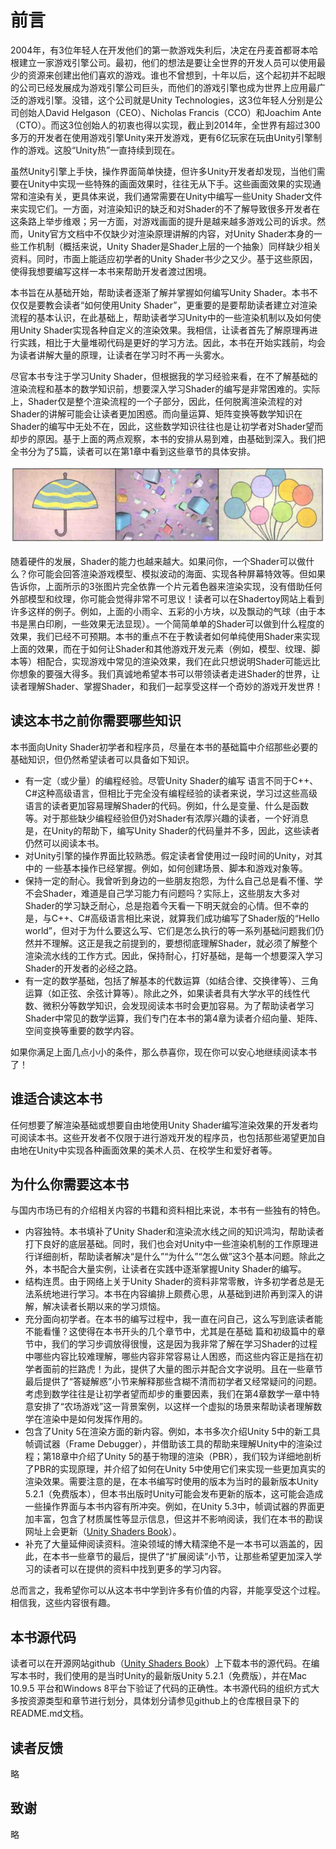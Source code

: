 # 前言

2004年，有3位年轻人在开发他们的第一款游戏失利后，决定在丹麦首都哥本哈根建立一家游戏引擎公司。最初，他们的想法是要让全世界的开发人员可以使用最少的资源来创建出他们喜欢的游戏。谁也不曾想到，十年以后，这个起初并不起眼的公司已经发展成为游戏引擎公司巨头，而他们的游戏引擎也成为世界上应用最广泛的游戏引擎。没错，这个公司就是Unity Technologies，这3位年轻人分别是公司创始人David Helgason（CEO）、Nicholas Francis（CCO）和Joachim Ante（CTO）。而这3位创始人的初衷也得以实现，截止到2014年，全世界有超过300多万的开发者在使用游戏引擎Unity来开发游戏，更有6亿玩家在玩由Unity引擎制作的游戏。这股“Unity热”一直持续到现在。

虽然Unity引擎上手快，操作界面简单快捷，但许多Unity开发者却发现，当他们需要在Unity中实现一些特殊的画面效果时，往往无从下手。这些画面效果的实现通常和渲染有关，更具体来说，我们通常需要在Unity中编写一些Unity Shader文件来实现它们。一方面，对渲染知识的缺乏和对Shader的不了解导致很多开发者在这条路上举步维艰；另一方面，对游戏画面的提升是越来越多游戏公司的诉求。然而，Unity官方文档中不仅缺少对渲染原理讲解的内容，对Unity Shader本身的一些工作机制（概括来说，Unity Shader是Shader上层的一个抽象）同样缺少相关资料。同时，市面上能适应初学者的Unity Shader书少之又少。基于这些原因，使得我想要编写这样一本书来帮助开发者渡过困境。

本书旨在从基础开始，帮助读者逐渐了解并掌握如何编写Unity Shader。本书不仅仅是要教会读者“如何使用Unity Shader”，更重要的是要帮助读者建立对渲染流程的基本认识，在此基础上，帮助读者学习Unity中的一些渲染机制以及如何使用Unity Shader实现各种自定义的渲染效果。我相信，让读者首先了解原理再进行实践，相比于大量堆砌代码是更好的学习方法。因此，本书在开始实践前，均会为读者讲解大量的原理，让读者在学习时不再一头雾水。

尽官本书专注于学习Unity Shader，但根据我的学习经验来看，在不了解基础的渲染流程和基本的数学知识前，想要深入学习Shader的编写是非常困难的。实际上，Shader仅是整个渲染流程的一个子部分，因此，任何脱离渲染流程的对Shader的讲解可能会让读者更加困惑。而向量运算、矩阵变换等数学知识在Shader的编写中无处不在，因此，这些数学知识往往也是让初学者对Shader望而却步的原因。基于上面的两点观察，本书的安排从易到难，由基础到深入。我们把全书分为了5篇，读者可以在第1章中看到这些章节的具体安排。

![Shadertoy上完全由片元着色器渲染的例子](images/preface_ability_of_fragment_shader.png)

随着硬件的发展，Shader的能力也越来越大。如果问你，一个Shader可以做什么？你可能会回答渲染游戏模型、模拟波动的海面、实现各种屏幕特效等。但如果告诉你，上面所示的3张图片完全依靠一个片元着色器来渲染实现，没有借助任何外部模型和纹理，你可能会觉得非常不可思议！读者可以在Shadertoy网站上看到许多这样的例子。例如，上面的小雨伞、五彩的小方块，以及飘动的气球（由于本书是黑白印刷，一些效果无法显现）。一个简简单单的Shader可以做到什么程度的效果，我们已经不可预期。本书的重点不在于教读者如何单纯使用Shader来实现上面的效果，而在于如何让Shader和其他游戏开发元素（例如，模型、纹理、脚本等）相配合，实现游戏中常见的渲染效果，我们在此只想说明Shader可能远比你想象的要强大得多。我们真诚地希望本书可以带领读者走进Shader的世界，让读者理解Shader、掌握Shader，和我们一起享受这样一个奇妙的游戏开发世界！

## 读这本书之前你需要哪些知识

本书面向Unity Shader初学者和程序员，尽量在本书的基础篇中介绍那些必要的基础知识，但仍然希望读者可以具备如下知识。

- 有一定（或少量）的编程经验。尽管Unity Shader的编写 语言不同于C++、C#这种高级语言，但相比于完全没有编程经验的读者来说，学习过这些高级语言的读者更加容易理解Shader的代码。例如，什么是变量、什么是函数等。对于那些缺少编程经验但仍对Shader有浓厚兴趣的读者，一个好消息是，在Unity的帮助下，编写Unity Shader的代码量并不多，因此，这些读者仍然可以阅读本书。
- 对Unity引擎的操作界面比较熟悉。假定读者曾使用过一段时间的Unity，对其中的 一些基本操作已经掌握。例如，如何创建场景、脚本和游戏对象等。
- 保持一定的耐心。我曾听到身边的一些朋友抱怨，为什么自己总是看不懂、学不会Shader，难道是自己学习能力有问题吗？实际上，这些朋友大多对Shader的学习缺乏耐心，总是抱着今天看一下明天就会的心情。但不幸的是，与C++、C#高级语言相比来说，就算我们成功编写了Shader版的“Hello world”，但对于为什么要这么写、它们是怎么执行的等一系列基础问题我们仍然并不理解。这正是我之前提到的，要想彻底理解Shader，就必须了解整个渲染流水线的工作方式。因此，保持耐心，打好基础，是每一个想要深入学习Shader的开发者的必经之路。
- 有一定的数学基础，包括了解基本的代数运算（如结合律、交换律等）、三角运算（如正弦、余弦计算等）。除此之外，如果读者具有大学水平的线性代数、微积分等数学知识，会发现阅读本书时会更加容易。为了帮助读者学习Shader中常见的数学运算，我们专门在本书的第4章为读者介绍向量、矩阵、空间变换等重要的数学内容。

如果你满足上面几点小小的条件，那么恭喜你，现在你可以安心地继续阅读本书了！

## 谁适合读这本书

任何想要了解渲染基础或想要自由地使用Unity Shader编写渲染效果的开发者均可阅读本书。这些开发者不仅限于进行游戏开发的程序员，也包括那些渴望更加自由地在Unity中实现各种画面效果的美术人员、在校学生和爱好者等。

## 为什么你需要这本书

与国内市场已有的介绍相关内容的书籍和资料相比来说，本书有一些独有的特色。

- 内容独特。本书填补了Unity Shader和渲染流水线之间的知识鸿沟，帮助读者打下良好的底层基础。同时，我们也会对Unity中一些渲染机制的工作原理进行详细剖析，帮助读者解决“是什么”“为什么”“怎么做”这3个基本问题。除此之外，本书配合大量实例，让读者在实践中逐渐掌握Unity Shader的编写。
- 结构连贯。由于网络上关于Unity Shader的资料非常零散，许多初学者总是无法系统地进行学习。本书在内容编排上颇费心思，从基础到进阶再到深入的讲解，解决读者长期以来的学习烦恼。
- 充分面向初学者。在本书的编写过程中，我一直在问自己，这么写到底读者能不能看懂？这使得在本书开头的几个章节中，尤其是在基础 篇和初级篇中的章节中，我们的学习步调放得很慢，这是因为我非常了解在学习Shader的过程中哪些内容比较难理解，哪些内容非常容易让人困惑，而这些内容正是挡在初学者面前的拦路虎！为此，提供了大量的图示并配合文字说明。且在一些章节最后提供了“答疑解惑”小节来解释那些含糊不清而初学者又经常疑问的问题。考虑到数学往往是让初学者望而却步的重要因素，我们在第4章数学一章中特意安排了“农场游戏”这一背景案例，以这样一个虚拟的场景来帮助读者理解数学在渲染中是如何发挥作用的。
- 包含了Unity 5在渲染方面的新内容。例如，本书多次介绍Unity 5中的新工具帧调试器（Frame Debugger），并借助该工具的帮助来理解Unity中的渲染过程；第18章中介绍了Unity 5的基于物理的渲染（PBR），我们较为详细地剖析了PBR的实现原理，并介绍了如何在Unity 5中使用它们来实现一些更加真实的渲染效果。需要注意的是，在本书编写时使用的版本为当时的最新版本Unity 5.2.1（免费版本），但本书出版时Unity可能会发布更新的版本，这可能会造成一些操作界面与本书内容有所冲突。例如，在Unity 5.3中，帧调试器的界面更加丰富，包含了材质属性等显示信息，但这并不影响阅读，我们在本书的勘误网址上会更新（[Unity Shaders Book](https://github.com/candycat1992/Unity_Shaders_Book)）。
- 补充了大量延伸阅读资料。渲染领域的博大精深绝不是一本书可以涵盖的，因此，在本书一些章节的最后，提供了“扩展阅读”小节，让那些希望更加深入学习的读者可以在提供的资料中找到更多的学习内容。

总而言之，我希望你可以从这本书中学到许多有价值的内容，并能享受这个过程。相信我，这些内容很有趣。

## 本书源代码

读者可以在开源网站github（[Unity Shaders Book](https://github.com/candycat1992/Unity_Shaders_Book)）上下载本书的源代码。在编写本书时，我们使用的是当时Unity的最新版Unity 5.2.1（免费版），并在Mac 10.9.5 平台和Windows 8平台下验证了代码的正确性。本书源代码的组织方式大多按资源类型和章节进行划分，具体划分请参见github上的仓库根目录下的README.md文档。

## 读者反馈

略

## 致谢

略

